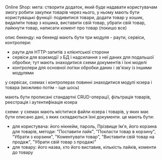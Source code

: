 Online Shop:
мета: створити додаток, який буде надавати користувачам змогу робити закупки товарів через нього, у ньому мають бути користувацькі функції: подивитися товари, додати товар у кошик, видалити товар з кошика, виставити свій товар, убрати свій товар, лайкнути товар, написати комент про товар (покишо все)

опис бекенду:
на бекенді мають бути три модуля - раути, сервіси, контролери:

- раути для HTTP-запитів з клієнтської сторони
- сервіси для взаємодії з БД і надсилання з неї даних для подальшої обробки; тут мають знаходитися схеми документів і їхні моделі
- контролери для основної логіки обробки даних і зв'язку із іншими модулями

у сервісах, схемах і контролерах повинні знаходитися модулі юзера і товара (можливо потім - іще шось)

мають бути прописані стандартні CRUD-операції, фільтрація товарів, реєстрація і аутентифікація юзера

схеми:
у схемах мають міститися файли юзера і товарів, у яких має бути описано дані, з яких складаються їхні документи. це мають бути:

- для користувача: його нікнейм, пароль, Прізвище Ім'я, його корзина для товарів, методи: "Поставити лайк", "Покласти товар в корзину", "Убрати з корзини", "Коментувати товар", "Виставити свій товар на продаж", "Убрати свій товар з продажі"
- для товару: його назва, хто його виставив, кількість лайків, коменти до товару

